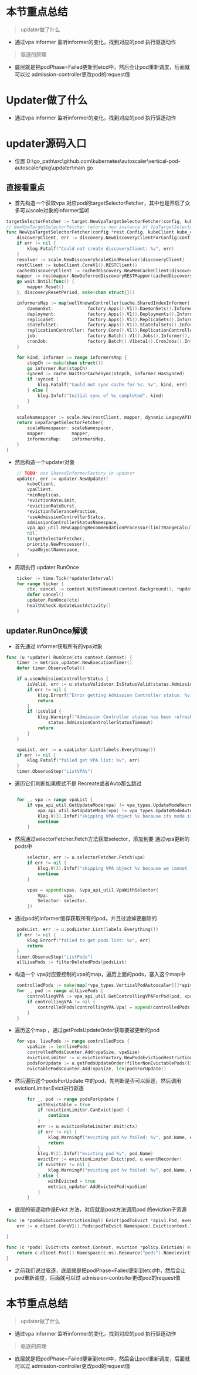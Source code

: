 # 本节重点总结
> updater做了什么
- 通过vpa informer 监听informer的变化，找到对应的pod 执行驱逐动作
> 驱逐的原理
- 底层就是把podPhase=Failed更新到etcd中，然后会让pod重新调度，后面就可以过 admission-controller更改pod的request值


# Updater做了什么
- 通过vpa informer 监听informer的变化，找到对应的pod 执行驱逐动作

# updater源码入口
- 位置 D:\go_path\src\github.com\kubernetes\autoscaler\vertical-pod-autoscaler\pkg\updater\main.go

## 直接看重点
- 首先构造一个获取vpa 对应pod的targetSelectorFetcher，其中也是开启了众多可以scale对象的informer监听
```go
targetSelectorFetcher := target.NewVpaTargetSelectorFetcher(config, kubeClient, factory)
// NewVpaTargetSelectorFetcher returns new instance of VpaTargetSelectorFetcher
func NewVpaTargetSelectorFetcher(config *rest.Config, kubeClient kube_client.Interface, factory informers.SharedInformerFactory) VpaTargetSelectorFetcher {
	discoveryClient, err := discovery.NewDiscoveryClientForConfig(config)
	if err != nil {
		klog.Fatalf("Could not create discoveryClient: %v", err)
	}
	resolver := scale.NewDiscoveryScaleKindResolver(discoveryClient)
	restClient := kubeClient.CoreV1().RESTClient()
	cachedDiscoveryClient := cacheddiscovery.NewMemCacheClient(discoveryClient)
	mapper := restmapper.NewDeferredDiscoveryRESTMapper(cachedDiscoveryClient)
	go wait.Until(func() {
		mapper.Reset()
	}, discoveryResetPeriod, make(chan struct{}))

	informersMap := map[wellKnownController]cache.SharedIndexInformer{
		daemonSet:             factory.Apps().V1().DaemonSets().Informer(),
		deployment:            factory.Apps().V1().Deployments().Informer(),
		replicaSet:            factory.Apps().V1().ReplicaSets().Informer(),
		statefulSet:           factory.Apps().V1().StatefulSets().Informer(),
		replicationController: factory.Core().V1().ReplicationControllers().Informer(),
		job:                   factory.Batch().V1().Jobs().Informer(),
		cronJob:               factory.Batch().V1beta1().CronJobs().Informer(),
	}

	for kind, informer := range informersMap {
		stopCh := make(chan struct{})
		go informer.Run(stopCh)
		synced := cache.WaitForCacheSync(stopCh, informer.HasSynced)
		if !synced {
			klog.Fatalf("Could not sync cache for %s: %v", kind, err)
		} else {
			klog.Infof("Initial sync of %s completed", kind)
		}
	}

	scaleNamespacer := scale.New(restClient, mapper, dynamic.LegacyAPIPathResolverFunc, resolver)
	return &vpaTargetSelectorFetcher{
		scaleNamespacer: scaleNamespacer,
		mapper:          mapper,
		informersMap:    informersMap,
	}
}
```
- 然后构造一个updater对象
```go
	// TODO: use SharedInformerFactory in updater
	updater, err := updater.NewUpdater(
		kubeClient,
		vpaClient,
		*minReplicas,
		*evictionRateLimit,
		*evictionRateBurst,
		*evictionToleranceFraction,
		*useAdmissionControllerStatus,
		admissionControllerStatusNamespace,
		vpa_api_util.NewCappingRecommendationProcessor(limitRangeCalculator),
		nil,
		targetSelectorFetcher,
		priority.NewProcessor(),
		*vpaObjectNamespace,
	)
```
- 周期执行 updater.RunOnce
```go
	ticker := time.Tick(*updaterInterval)
	for range ticker {
		ctx, cancel := context.WithTimeout(context.Background(), *updaterInterval)
		defer cancel()
		updater.RunOnce(ctx)
		healthCheck.UpdateLastActivity()
	}
```


##  updater.RunOnce解读
- 首先通过 informer获取所有的vpa对象
```go
func (u *updater) RunOnce(ctx context.Context) {
	timer := metrics_updater.NewExecutionTimer()
	defer timer.ObserveTotal()

	if u.useAdmissionControllerStatus {
		isValid, err := u.statusValidator.IsStatusValid(status.AdmissionControllerStatusTimeout)
		if err != nil {
			klog.Errorf("Error getting Admission Controller status: %v. Skipping eviction loop", err)
			return
		}
		if !isValid {
			klog.Warningf("Admission Controller status has been refreshed more than %v ago. Skipping eviction loop",
				status.AdmissionControllerStatusTimeout)
			return
		}
	}

	vpaList, err := u.vpaLister.List(labels.Everything())
	if err != nil {
		klog.Fatalf("failed get VPA list: %v", err)
	}
	timer.ObserveStep("ListVPAs")
```
- 遍历它们判断如果模式不是 Recreate或者Auto那么跳过
```go

	for _, vpa := range vpaList {
		if vpa_api_util.GetUpdateMode(vpa) != vpa_types.UpdateModeRecreate &&
			vpa_api_util.GetUpdateMode(vpa) != vpa_types.UpdateModeAuto {
			klog.V(3).Infof("skipping VPA object %v because its mode is not \"Recreate\" or \"Auto\"", vpa.Name)
			continue
		}
```
- 然后通过selectorFetcher.Fetch方法获取selector，添加到要 通过vpa更新的pods中
```go
		selector, err := u.selectorFetcher.Fetch(vpa)
		if err != nil {
			klog.V(3).Infof("skipping VPA object %v because we cannot fetch selector", vpa.Name)
			continue
		}

		vpas = append(vpas, &vpa_api_util.VpaWithSelector{
			Vpa:      vpa,
			Selector: selector,
		})
```
- 通过pod的informer缓存获取所有的pod，并且过滤掉要删除的
```go
	podsList, err := u.podLister.List(labels.Everything())
	if err != nil {
		klog.Errorf("failed to get pods list: %v", err)
		return
	}
	timer.ObserveStep("ListPods")
	allLivePods := filterDeletedPods(podsList)

```
- 构造一个 vpa对应要控制的vpa的map，遍历上面的pods，塞入这个map中
```go
	controlledPods := make(map[*vpa_types.VerticalPodAutoscaler][]*apiv1.Pod)
	for _, pod := range allLivePods {
		controllingVPA := vpa_api_util.GetControllingVPAForPod(pod, vpas)
		if controllingVPA != nil {
			controlledPods[controllingVPA.Vpa] = append(controlledPods[controllingVPA.Vpa], pod)
		}
	}
```
- 遍历这个map ，通过getPodsUpdateOrder获取要被更新的pod

```go
	for vpa, livePods := range controlledPods {
		vpaSize := len(livePods)
		controlledPodsCounter.Add(vpaSize, vpaSize)
		evictionLimiter := u.evictionFactory.NewPodsEvictionRestriction(livePods)
		podsForUpdate := u.getPodsUpdateOrder(filterNonEvictablePods(livePods, evictionLimiter), vpa)
		evictablePodsCounter.Add(vpaSize, len(podsForUpdate))
```
- 然后遍历这个podsForUpdate 中的pod，先判断是否可以驱逐，然后调用evictionLimiter.Evict进行驱逐
```go
		for _, pod := range podsForUpdate {
			withEvictable = true
			if !evictionLimiter.CanEvict(pod) {
				continue
			}
			err := u.evictionRateLimiter.Wait(ctx)
			if err != nil {
				klog.Warningf("evicting pod %v failed: %v", pod.Name, err)
				return
			}
			klog.V(2).Infof("evicting pod %v", pod.Name)
			evictErr := evictionLimiter.Evict(pod, u.eventRecorder)
			if evictErr != nil {
				klog.Warningf("evicting pod %v failed: %v", pod.Name, evictErr)
			} else {
				withEvicted = true
				metrics_updater.AddEvictedPod(vpaSize)
			}
		}
```
- 底层的驱逐动作是Evict 方法，对应就是post方法调用pod 的eviction子资源 
```go
func (e *podsEvictionRestrictionImpl) Evict(podToEvict *apiv1.Pod, eventRecorder record.EventRecorder) error {
	err := e.client.CoreV1().Pods(podToEvict.Namespace).Evict(context.TODO(), eviction)

}

func (c *pods) Evict(ctx context.Context, eviction *policy.Eviction) error {
	return c.client.Post().Namespace(c.ns).Resource("pods").Name(eviction.Name).SubResource("eviction").Body(eviction).Do(ctx).Error()
}

```
- 之前我们说过驱逐，底层就是把podPhase=Failed更新到etcd中，然后会让pod重新调度，后面就可以过 admission-controller更改pod的request值


# 本节重点总结
> updater做了什么
- 通过vpa informer 监听informer的变化，找到对应的pod 执行驱逐动作
> 驱逐的原理
- 底层就是把podPhase=Failed更新到etcd中，然后会让pod重新调度，后面就可以过 admission-controller更改pod的request值
